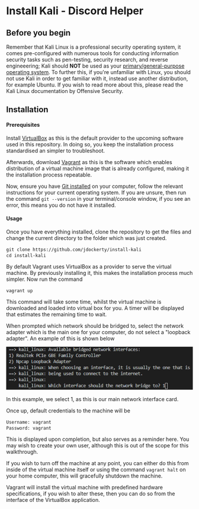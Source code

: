 # Install Kali - Discord Helper

## Before you begin

Remember that Kali Linux is a professional security operating system, it comes pre-configured with numerous tools for conducting information security tasks such as pen-testing, security research, and reverse engineeering; Kali should **NOT** be used as your [primary/general-purpose operating system](https://www.kali.org/docs/introduction/should-i-use-kali-linux/). To further this, if you're unfamiliar with Linux, you should not use Kali in order to get familiar with it, instead use another distribution, for example Ubuntu. If you wish to read more about this, please read the Kali Linux documentation by Offensive Security.


## Installation

#### Prerequisites

Install [VirtualBox](https://www.virtualbox.org/wiki/Downloads) as this is the default provider to the upcoming software used in this repository. In doing so, you keep the installation process standardised an simpler to troubleshoot.

Afterwards, download [Vagrant](https://www.vagrantup.com/downloads) as this is the software which enables distribution of a virtual machine image that is already configured, making it the installation process repeatable.

Now, ensure you have [Git installed](https://git-scm.com/book/en/v2/Getting-Started-Installing-Git) on your computer, follow the relevant instructions for your current operating system. If you are unsure, then run the command `git --version` in your terminal/console window, if you see an error, this means you do not have it installed. 

#### Usage

Once you have everything installed, clone the repository to get the files and change the current directory to the folder which was just created.

    git clone https://github.com/jdockerty/install-kali
    cd install-kali


By default Vagrant uses VirtualBox as a provider to serve the virtual machine. By previously installing it, this makes the installation process much simpler. Now run the command

    vagrant up

This command will take some time, whilst the virtual machine is downloaded and loaded into virtual box for you. A timer will be displayed that estimates the remaining time to wait.

When prompted which network should be bridged to, select the network adapter which is the main one for your computer, do not select a "loopback adapter". An example of this is shown below

![Network adapter](images/network-interface.png)

In this example, we select 1, as this is our main network interface card.

Once up, default credentials to the machine will be

    Username: vagrant
    Password: vagrant

This is displayed upon completion, but also serves as a reminder here. You may wish to create your own user, although this is out of the scope for this walkthrough.

If you wish to turn off the machine at any point, you can either do this from inside of the virtual machine itself or using the command `vagrant halt` on your home computer, this will gracefully shutdown the machine.

Vagrant will install the virtual machine with predefined hardware specifications, if you wish to alter these, then you can do so from the interface of the VirtualBox application.